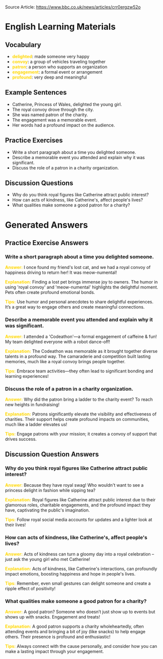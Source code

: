 Source Article: https://www.bbc.co.uk/news/articles/crr0ergzw52o

# English Learning Materials
## Vocabulary
- <span style="color: gold">**delighted**</span>: made someone very happy
- <span style="color: gold">**convoy**</span>: a group of vehicles traveling together
- <span style="color: gold">**patron**</span>: a person who supports an organization
- <span style="color: gold">**engagement**</span>: a formal event or arrangement
- <span style="color: gold">**profound**</span>: very deep and meaningful

## Example Sentences
- Catherine, Princess of Wales, delighted the young girl.
- The royal convoy drove through the city.
- She was named patron of the charity.
- The engagement was a memorable event.
- Her words had a profound impact on the audience.

## Practice Exercises
- Write a short paragraph about a time you delighted someone.
- Describe a memorable event you attended and explain why it was significant.
- Discuss the role of a patron in a charity organization.

## Discussion Questions
- Why do you think royal figures like Catherine attract public interest?
- How can acts of kindness, like Catherine's, affect people's lives?
- What qualities make someone a good patron for a charity?


# Generated Answers

## Practice Exercise Answers

### Write a short paragraph about a time you delighted someone.
<span style="color: gold">**Answer:**</span> I once found my friend's lost cat, and we had a royal convoy of happiness driving to return her! It was meow-numental!

<span style="color: gold">**Explanation:**</span> Finding a lost pet brings immense joy to owners. The humor in using 'royal convoy' and 'meow-numental' highlights the delightful moment. Pets often create profound emotional bonds.

<span style="color: gold">**Tips:**</span> Use humor and personal anecdotes to share delightful experiences. It’s a great way to engage others and create meaningful connections.

### Describe a memorable event you attended and explain why it was significant.
<span style="color: gold">**Answer:**</span> I attended a 'Codeathon'—a formal engagement of caffeine & fun! My team delighted everyone with a robot dance-off!

<span style="color: gold">**Explanation:**</span> The Codeathon was memorable as it brought together diverse talents in a profound way. The camaraderie and competition built lasting memories, much like a royal convoy brings people together.

<span style="color: gold">**Tips:**</span> Embrace team activities—they often lead to significant bonding and learning experiences!

### Discuss the role of a patron in a charity organization.
<span style="color: gold">**Answer:**</span> Why did the patron bring a ladder to the charity event? To reach new heights in fundraising!

<span style="color: gold">**Explanation:**</span> Patrons significantly elevate the visibility and effectiveness of charities. Their support helps create profound impacts on communities, much like a ladder elevates us!

<span style="color: gold">**Tips:**</span> Engage patrons with your mission; it creates a convoy of support that drives success.

## Discussion Question Answers

### Why do you think royal figures like Catherine attract public interest?
<span style="color: gold">**Answer:**</span> Because they have royal swag! Who wouldn't want to see a princess delight in fashion while sipping tea?

<span style="color: gold">**Explanation:**</span> Royal figures like Catherine attract public interest due to their glamorous roles, charitable engagements, and the profound impact they have, captivating the public's imagination.

<span style="color: gold">**Tips:**</span> Follow royal social media accounts for updates and a lighter look at their lives!

### How can acts of kindness, like Catherine's, affect people's lives?
<span style="color: gold">**Answer:**</span> Acts of kindness can turn a gloomy day into a royal celebration – just ask the young girl who met Catherine!

<span style="color: gold">**Explanation:**</span> Acts of kindness, like Catherine's interactions, can profoundly impact emotions, boosting happiness and hope in people's lives.

<span style="color: gold">**Tips:**</span> Remember, even small gestures can delight someone and create a ripple effect of positivity!

### What qualities make someone a good patron for a charity?
<span style="color: gold">**Answer:**</span> A good patron? Someone who doesn’t just show up to events but shows up with snacks. Engagement and treats!

<span style="color: gold">**Explanation:**</span> A good patron supports a charity wholeheartedly, often attending events and bringing a bit of joy (like snacks) to help engage others. Their presence is profound and enthusiastic!

<span style="color: gold">**Tips:**</span> Always connect with the cause personally, and consider how you can make a lasting impact through your engagement.